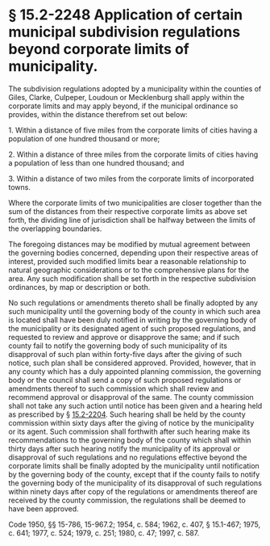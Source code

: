 # § 15.2-2248 Application of certain municipal subdivision regulations beyond corporate limits of municipality.

<p>The subdivision regulations adopted by a municipality within the counties of Giles, Clarke, Culpeper, Loudoun or Mecklenburg shall apply within the corporate limits and may apply beyond, if the municipal ordinance so provides, within the distance therefrom set out below:</p><p>1. Within a distance of five miles from the corporate limits of cities having a population of one hundred thousand or more;</p><p>2. Within a distance of three miles from the corporate limits of cities having a population of less than one hundred thousand; and</p><p>3. Within a distance of two miles from the corporate limits of incorporated towns.</p><p>Where the corporate limits of two municipalities are closer together than the sum of the distances from their respective corporate limits as above set forth, the dividing line of jurisdiction shall be halfway between the limits of the overlapping boundaries.</p><p>The foregoing distances may be modified by mutual agreement between the governing bodies concerned, depending upon their respective areas of interest, provided such modified limits bear a reasonable relationship to natural geographic considerations or to the comprehensive plans for the area. Any such modification shall be set forth in the respective subdivision ordinances, by map or description or both.</p><p>No such regulations or amendments thereto shall be finally adopted by any such municipality until the governing body of the county in which such area is located shall have been duly notified in writing by the governing body of the municipality or its designated agent of such proposed regulations, and requested to review and approve or disapprove the same; and if such county fail to notify the governing body of such municipality of its disapproval of such plan within forty-five days after the giving of such notice, such plan shall be considered approved. Provided, however, that in any county which has a duly appointed planning commission, the governing body or the council shall send a copy of such proposed regulations or amendments thereof to such commission which shall review and recommend approval or disapproval of the same. The county commission shall not take any such action until notice has been given and a hearing held as prescribed by § <a href='http://law.lis.virginia.gov/vacode/15.2-2204/'>15.2-2204</a>. Such hearing shall be held by the county commission within sixty days after the giving of notice by the municipality or its agent. Such commission shall forthwith after such hearing make its recommendations to the governing body of the county which shall within thirty days after such hearing notify the municipality of its approval or disapproval of such regulations and no regulations effective beyond the corporate limits shall be finally adopted by the municipality until notification by the governing body of the county, except that if the county fails to notify the governing body of the municipality of its disapproval of such regulations within ninety days after copy of the regulations or amendments thereof are received by the county commission, the regulations shall be deemed to have been approved.</p><p>Code 1950, §§ 15-786, 15-967.2; 1954, c. 584; 1962, c. 407, § 15.1-467; 1975, c. 641; 1977, c. 524; 1979, c. 251; 1980, c. 47; 1997, c. 587.</p>